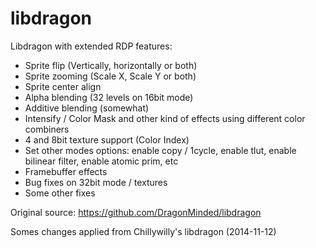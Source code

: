 # libdragon
Libdragon with extended RDP features:
- Sprite flip (Vertically, horizontally or both)
- Sprite zooming (Scale X, Scale Y or both)
- Sprite center align
- Alpha blending (32 levels on 16bit mode)
- Additive blending (somewhat)
- Intensify / Color Mask and other kind of effects using different color combiners
- 4 and 8bit texture support (Color Index)
- Set other modes options: enable copy / 1cycle, enable tlut, enable bilinear filter, enable atomic prim, etc
- Framebuffer effects
- Bug fixes on 32bit mode / textures
- Some other fixes

Original source:
https://github.com/DragonMinded/libdragon

Somes changes applied from Chillywilly's libdragon (2014-11-12)
